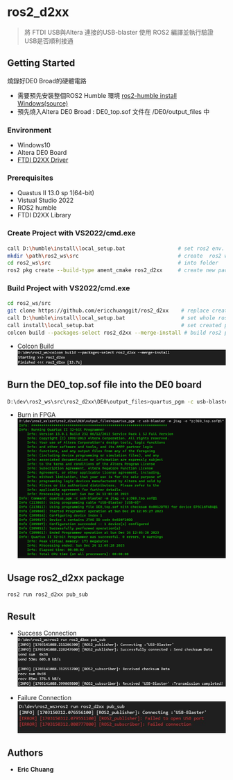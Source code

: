 # ros2_d2xx
> 將 FTDI USB與Altera 連接的USB-blaster 使用 ROS2 編譯並執行驗證USB是否順利接通

## Getting Started 
燒錄好DE0 Broad的硬體電路

* 需要預先安裝整個ROS2 Humble 環境 [ros2-humble install Windows(source)](https://docs.ros.org/en/humble/Installation/Alternatives/Windows-Development-Setup.html)
* 預先燒入Altera DE0 Broad  : DE0_top.sof 文件在 /DE0/output_files 中
### Environment
* Windows10
* Altera DE0 Board
* [FTDI D2XX Driver](https://ftdichip.com/drivers/d2xx-drivers/)
### Prerequisites 
* Quastus II 13.0 sp 1(64-bit)
* Vistual Studio 2022
*  ROS2 humble
* FTDI D2XX Library

### Create Project with VS2022/cmd.exe
```bash
call D:\humble\install\local_setup.bat                 # set ros2 env.
mkdir \path\ros2_ws\src                                # create  ros2 workspace Folder 
cd ros2_ws\src                                         # into folder
ros2 pkg create --build-type ament_cmake ros2_d2xx     # create new package
```
### Build Project with VS2022/cmd.exe

```bash
cd ros2_ws/src
git clone https://github.com/ericchuanggit/ros2_d2xx    # replace created package
call D:\humble\install\local_setup.bat                  # set whole ros2 env.
call install\local_setup.bat                            # set created package env.
colcon build --packages-select ros2_d2xx --merge-install # build ros2 package with colcon build
```
* Colcon Build<br>
![Success](result/colcon_build.png)

## Burn the DE0_top.sof file into the DE0 board
```bash
D:\dev\ros2_ws\src\ros2_d2xx\DE0\output_files>quartus_pgm -c usb-blaster -m jtag -o "p;DE0_top.sof@1"
```
* Burn in FPGA
![Burnin](result/Burnin.png)
## Usage ros2_d2xx package 
```bash
ros2 run ros2_d2xx pub_sub
```

## Result
* Success Connection<br>
![Success](result/success.png)

* Failure Connection<br>
![Failure](result/Failure.png)


## Authors 

* **Eric Chuang** 



